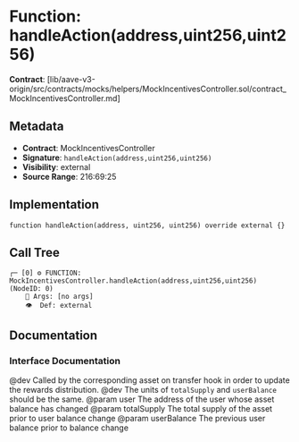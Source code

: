 # Function: handleAction(address,uint256,uint256)

**Contract**: [lib/aave-v3-origin/src/contracts/mocks/helpers/MockIncentivesController.sol/contract_MockIncentivesController.md]

## Metadata

- **Contract**: MockIncentivesController
- **Signature**: `handleAction(address,uint256,uint256)`
- **Visibility**: external
- **Source Range**: 216:69:25

## Implementation

```solidity
function handleAction(address, uint256, uint256) override external {}
```

## Call Tree

```
┌─ [0] ⚙️ FUNCTION: MockIncentivesController.handleAction(address,uint256,uint256) (NodeID: 0)
    💬 Args: [no args]
    👁️  Def: external
```

## Documentation

### Interface Documentation

 @dev Called by the corresponding asset on transfer hook in order to update the rewards distribution.
 @dev The units of `totalSupply` and `userBalance` should be the same.
 @param user The address of the user whose asset balance has changed
 @param totalSupply The total supply of the asset prior to user balance change
 @param userBalance The previous user balance prior to balance change
